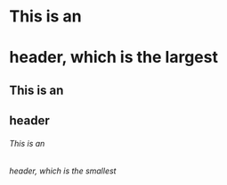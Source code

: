 # This is an <h1> header, which is the largest
## This is an <h2> header
###### This is an <h6> header, which is the smallest

  
